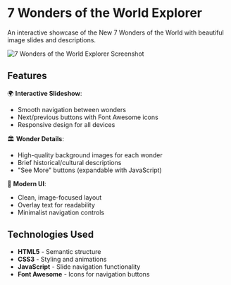 # 7 Wonders of the World Explorer

An interactive showcase of the New 7 Wonders of the World with beautiful image slides and descriptions.

![7 Wonders of the World Explorer Screenshot](./screenshot.png)

## Features

🌍 **Interactive Slideshow**:
- Smooth navigation between wonders
- Next/previous buttons with Font Awesome icons
- Responsive design for all devices

🏛️ **Wonder Details**:
- High-quality background images for each wonder
- Brief historical/cultural descriptions
- "See More" buttons (expandable with JavaScript)

🎨 **Modern UI**:
- Clean, image-focused layout
- Overlay text for readability
- Minimalist navigation controls

## Technologies Used

- **HTML5** - Semantic structure
- **CSS3** - Styling and animations
- **JavaScript** - Slide navigation functionality
- **Font Awesome** - Icons for navigation buttons
